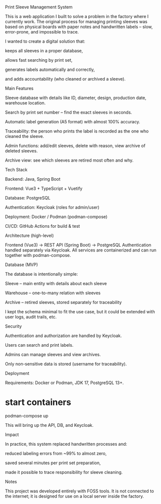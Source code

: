 Print Sleeve Management System

This is a web application I built to solve a problem in the factory where I currently work.
The original process for managing printing sleeves was based on physical boards with paper notes and handwritten labels – slow, error-prone, and impossible to trace.

I wanted to create a digital solution that:

keeps all sleeves in a proper database,

allows fast searching by print set,

generates labels automatically and correctly,

and adds accountability (who cleaned or archived a sleeve).

Main Features

Sleeve database with details like ID, diameter, design, production date, warehouse location.

Search by print set number – find the exact sleeves in seconds.

Automatic label generation (A5 format) with almost 100% accuracy.

Traceability: the person who prints the label is recorded as the one who cleaned the sleeve.

Admin functions: add/edit sleeves, delete with reason, view archive of deleted sleeves.

Archive view: see which sleeves are retired most often and why.

Tech Stack

Backend: Java, Spring Boot

Frontend: Vue3 + TypeScript + Vuetify

Database: PostgreSQL

Authentication: Keycloak (roles for admin/user)

Deployment: Docker / Podman (podman-compose)

CI/CD: GitHub Actions for build & test

Architecture (high-level)

Frontend (Vue3) → REST API (Spring Boot) → PostgreSQL
Authentication handled separately via Keycloak.
All services are containerized and can run together with podman-compose.

Database (MVP)

The database is intentionally simple:

Sleeve – main entity with details about each sleeve

Warehouse – one-to-many relation with sleeves

Archive – retired sleeves, stored separately for traceability

I kept the schema minimal to fit the use case, but it could be extended with user logs, audit trails, etc.

Security

Authentication and authorization are handled by Keycloak.

Users can search and print labels.

Admins can manage sleeves and view archives.

Only non-sensitive data is stored (username for traceability).

Deployment

Requirements: Docker or Podman, JDK 17, PostgreSQL 13+.

# start containers
podman-compose up


This will bring up the API, DB, and Keycloak.

Impact

In practice, this system replaced handwritten processes and:

reduced labeling errors from ~99% to almost zero,

saved several minutes per print set preparation,

made it possible to trace responsibility for sleeve cleaning.

Notes

This project was developed entirely with FOSS tools. It is not connected to the internet; it is designed for use on a local server inside the factory.
